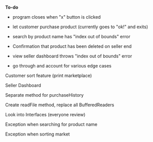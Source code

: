 <b>To-do</b>

- program closes when "x" button is clicked

- let customer purchase product (currently goes to "ok!" and exits)

- search by product name has "index out of bounds" error

- Confirmation that product has been deleted on seller end

- view seller dashboard throws "index out of bounds" error

- go through and account for various edge cases

Customer sort feature (print marketplace)

Seller Dashboard

Separate method for purchaseHistory

Create readFile method, replace all BufferedReaders

Look into Interfaces (everyone review)

Exception when searching for product name

Exception when sorting market
